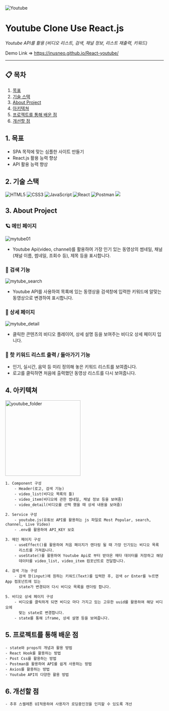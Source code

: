 <img alt="Youtube" src="https://img.shields.io/badge/YouTube API%20-%23FF0000.svg?&style=for-the-badge&logo=YouTube&logoColor=white"/>

# Youtube Clone Use React.js

_Youtube API를 활용 (비디오 리스트, 검색, 채널 정보, 리스트 재출력, 키워드)_

Demo Link ⇒ https://inusneo.github.io/React-youtube/

---

## 📋 목차

1. [목표](#1-)
2. [기술 스택](#2-기술-스택)
3. [About Project](#4-About-Project)
4. [아키텍쳐](#5-아키텍쳐)
5. [프로젝트를 통해 배운 점](#6-프로젝트를-통해-배운-점)
6. [개선할 점](#7-개선할-점)

## 1. 목표

- SPA 목적에 맞는 심플한 사이트 만들기
- React.js 활용 능력 향상
- API 활용 능력 향상

## 2. 기술 스택

<img alt="HTML5" src="https://img.shields.io/badge/html5%20-%23E34F26.svg?&style=for-the-badge&logo=html5&logoColor=white"/> <img alt="CSS3" src="https://img.shields.io/badge/css3%20-%231572B6.svg?&style=for-the-badge&logo=css3&logoColor=white"/> <img alt="JavaScript" src="https://img.shields.io/badge/javascript%20-%23323330.svg?&style=for-the-badge&logo=javascript&logoColor=%23F7DF1E"/> <img alt="React" src="https://img.shields.io/badge/react%20-%2320232a.svg?&style=for-the-badge&logo=react&logoColor=%2361DAFB"/> <img alt="Postman" src="https://img.shields.io/badge/Postman-FF6C37?style=for-the-badge&logo=postman&logoColor=red" /> <img src="https://img.shields.io/badge/PostCSS-eeeeee?style=for-the-badge&logo=postcss&logoColor=red"/>

## 3. About Project

### 🪐 메인 페이지

![mytube01](https://user-images.githubusercontent.com/77533627/202906515-d1eb8be1-2c22-4b26-83a0-454b370efcff.JPG)

- Youtube Api(video, channel)를 활용하여 가장 인기 있는 동영상의 썸네일, 채널(채널 이름, 썸네일, 조회수 등), 제목 등을 표시합니다.

### 🔎 검색 기능

![mytube_search](https://user-images.githubusercontent.com/77533627/202906462-1a5029c5-4778-4de5-9a25-c08b74449c6c.gif)

- Youtube API를 사용하여 목록에 있는 동영상을 검색창에 입력한 키워드에 알맞는 동영상으로 변경하여 표시합니다.

### 🩻 상세 페이지

![mytube_detail](https://user-images.githubusercontent.com/77533627/202906472-2d933b9c-9442-4aa2-86e1-1c1034e8567c.JPG)

- 클릭한 콘텐츠의 비디오 플레이어, 상세 설명 등을 보여주는 비디오 상세 페이지 입니다.

### 🎩 핫 키워드 리스트 출력 / 돌아가기 기능

- 인기, 실시간, 음악 등 미리 정의해 놓은 키워드 리스트를 보여줍니다.
- 로고를  클릭하면 처음에 출력했던 동영상 리스트를 다시 보여줍니다.

## 4. 아키텍쳐

<img width="239" alt="youtube_folder" src="https://user-images.githubusercontent.com/77533627/202387577-bcf6e9bd-3e27-4cc8-a9c7-9fb3240b7bab.png">

    1. Component 구성
        - Header(로고, 검색 기능)
        - video_list(비디오 목록의 틀)
        - video_item(비디오에 관한 썸네일, 채널 정보 등을 보여줌)
        - video_detail(비디오를 선택 했을 때 상세 내용을 보여줌)

    2. Service 구성
        - youtube.js(유튜브 API를 활용하는 js 파일로 Most Popular, search, channel, Live Video)
        - .env를 활용하여 API_KEY 보호

    3. 메인 페이지 구성
        - useEffect()를 활용하여 처음 페이지가 렌더링 될 때 가장 인기있는 비디오 목록
          리스트를 가져옵니다.
        - useState()를 활용하여 Youtube Api로 부터 받아온 메타 데이터를 저장하고 해당
          데이터를 video_list, video_item 컴포넌트로 전달합니다.

    4. 검색 기능 구성
        - 검색 창(input)에 원하는 키워드(Text)를 입력한 후, 검색 or Enter를 누르면 App 컴포넌트에 있는
          state가 변경되어 다시 비디오 목록을 렌더링 합니다.

    5. 비디오 상세 페이지 구성
        - 비디오를 클릭하게 되면 비디오 마다 가지고 있는 고유한 uuid를 활용하여 해당 비디오에
          맞는 state로 변경합니다.
        - state를 통해 iframe, 상세 설명 등을 보여줍니다.

## 5. 프로젝트를 통해 배운 점

    - state와 props의 개념과 활용 방법
    - React Hook를 활용하는 방법
    - Post Css를 활용하는 방법
    - Postman을 활용하여 API를 쉽게 사용하는 방법
    - Axios를 활용하는 방법
    - Youtube API의 다양한 활용 방법

## 6. 개선할 점

    - 추후 스켈레톤 UI적용하여 사용자가 로딩중인것을 인지할 수 있도록 개선
